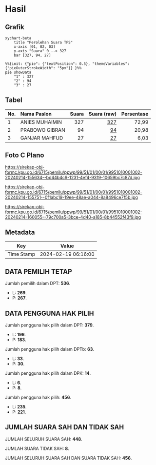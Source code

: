 # Hasil

## Grafik

```mermaid
xychart-beta
    title "Perolehan Suara TPS"
    x-axis [01, 02, 03]
    y-axis "Suara" 0 --> 327
    bar [327, 94, 27]
```

```mermaid
%%{init: {"pie": {"textPosition": 0.5}, "themeVariables": {"pieOuterStrokeWidth": "5px"}} }%%
pie showData
    "1" : 327
    "2" : 94
    "3" : 27
```

## Tabel

| No. | Nama Paslon    | Suara | Suara (raw) | Persentase |
|:--- |:-------------- | -----:| -----------:| ----------:|
| 1   | ANIES MUHAIMIN | 327   | [327][p-1]  | 72,99      |
| 2   | PRABOWO GIBRAN | 94    | [94][p-2]   | 20,98      |
| 3   | GANJAR MAHFUD  | 27    | [27][p-3]   | 6,03       |


[p-1]: https://github.com/gigit-pemilu/pemilu-2024-99-luar-negeri/blob/main/pilpres/hitung-suara/sub/99-luar-negeri/sub/51-islamabad-pakistan/sub/01-islamabad-pakistan/sub/0001-islamabad-pakistan/sub/002-tps-001/sub/paslon-1.txt
[p-2]: https://github.com/gigit-pemilu/pemilu-2024-99-luar-negeri/blob/main/pilpres/hitung-suara/sub/99-luar-negeri/sub/51-islamabad-pakistan/sub/01-islamabad-pakistan/sub/0001-islamabad-pakistan/sub/002-tps-001/sub/paslon-2.txt
[p-3]: https://github.com/gigit-pemilu/pemilu-2024-99-luar-negeri/blob/main/pilpres/hitung-suara/sub/99-luar-negeri/sub/51-islamabad-pakistan/sub/01-islamabad-pakistan/sub/0001-islamabad-pakistan/sub/002-tps-001/sub/paslon-3.txt

## Foto C Plano

https://sirekap-obj-formc.kpu.go.id/6715/pemilu/ppwp/99/51/01/00/01/9951010001002-20240214-155634--bd44b4c9-1231-4ef4-9319-10659bc7c87d.jpg

https://sirekap-obj-formc.kpu.go.id/6715/pemilu/ppwp/99/51/01/00/01/9951010001002-20240214-155751--0f1abc19-19ee-48ae-a044-8a8496ce7f5b.jpg

https://sirekap-obj-formc.kpu.go.id/6715/pemilu/ppwp/99/51/01/00/01/9951010001002-20240214-160055--79c700a5-3bce-4d40-a185-8b44552f43f9.jpg


## Metadata

| Key        | Value               |
| ---------- | ------------------- |
| Time Stamp | 2024-02-19 06:16:00 |


## DATA PEMILIH TETAP

Jumlah pemilih dalam DPT: **536**.
 * L: **269**.
 * P: **267**.

## DATA PENGGUNA HAK PILIH

Jumlah pengguna hak pilih dalam DPT: **379**.
 * L: **196**.
 * P: **183**.

Jumlah pengguna hak pilih dalam DPTb: **63**.
 * L: **33**.
 * P: **30**.

Jumlah pengguna hak pilih dalam DPK: **14**.
 * L: **6**.
 * P: **8**.

Jumlah pengguna hak pilih: **456**.
 * L: **235**.
 * P: **221**.

## JUMLAH SUARA SAH DAN TIDAK SAH

JUMLAH SELURUH SUARA SAH: **448**.

JUMLAH SUARA TIDAK SAH: **8**.

JUMLAH SELURUH SUARA SAH DAN SUARA TIDAK SAH: **456**.


